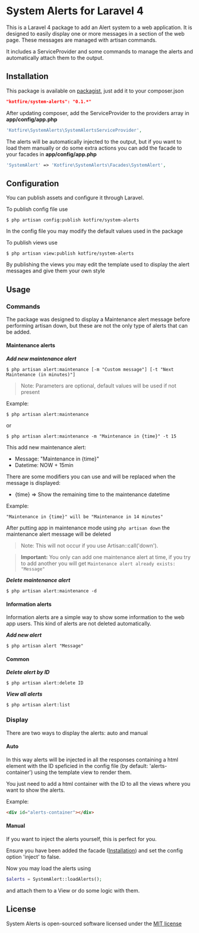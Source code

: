 # System Alerts for Laravel 4

This is a Laravel 4 package to add an Alert system to a web application.
It is designed to easily display one or more messages in a section of the web page. These messages are managed
with artisan commands.

It includes a ServiceProvider and some commands to manage the alerts and automatically attach them to the output.


## Installation

This package is available on [packagist](http://packagist.org), just add it to your composer.json

```json
"kotfire/system-alerts": "0.1.*"
```

After updating composer, add the ServiceProvider to the providers array in __app/config/app.php__

```php
'Kotfire\SystemAlerts\SystemAlertsServiceProvider',
```

The alerts will be automatically injected to the output, but if you want to load them manually or do some extra
actions you can add the facade to your facades in __app/config/app.php__

```php
'SystemAlert' => 'Kotfire\SystemAlerts\Facades\SystemAlert',
```

## Configuration
You can publish assets and configure it through Laravel.

To publish config file use

```
$ php artisan config:publish kotfire/system-alerts
```

In the config file you may modify the default values used in the package

To publish views use

```
$ php artisan view:publish kotfire/system-alerts
```

By publishing the views you may edit the template used to display the alert messages and give them your own style

## Usage

### Commands

The package was designed to display a Maintenance alert message before performing artisan down, but these are not the only type of alerts that can be added.

#### Maintenance alerts

**_Add new maintenance alert_**

```
$ php artisan alert:maintenance [-m "Custom message"] [-t "Next Maintenance (in minutes)"]
```

> Note: Parameters are optional, default values will be used if not present

Example:

```
$ php artisan alert:maintenance
```

or 

```
$ php artisan alert:maintenance -m "Maintenance in {time}" -t 15
```

This add new maintenance alert:
- Message: "Maintenance in {time}"
- Datetime: NOW + 15min

There are some modifiers you can use and will be replaced when the message is displayed:

* {time} => Show the remaining time to the maintenance datetime

Example:

```
"Maintenance in {time}" will be "Maintenance in 14 minutes"
```

After putting app in maintenance mode using ```php artisan down``` the maintenance alert message will be deleted

> Note: This will not occur if you use Artisan::call('down').

> **Important:** You only can add one maintenance alert at time, if you try to add another you will get ```Maintenance alert already exists: "Message" ```

**_Delete maintenance alert_**

```
$ php artisan alert:maintenance -d
```

#### Information alerts

Information alerts are a simple way to show some information to the web app users.
This kind of alerts are not deleted automatically.

**_Add new alert_**

```
$ php artisan alert "Message"
```

#### Common

**_Delete alert by ID_**

```
$ php artisan alert:delete ID
```

**_View all alerts_**

```
$ php artisan alert:list
```

### Display

There are two ways to display the alerts: auto and manual

#### Auto

In this way alerts will be injected in all the responses containing a html element with the ID speficied in the config file (by default: 'alerts-container') using the template view to render them.

You just need to add a html container with the ID to all the views where you want to show the alerts.

Example:

```html
<div id="alerts-container"></div>
```

#### Manual

If you want to inject the alerts yourself, this is perfect for you.

Ensure you have been added the facade ([Installation](#Installation)) and set the config option 'inject' to false.

Now you may load the alerts using

```php
$alerts = SystemAlert::loadAlerts();
```

and attach them to a View or do some logic with them.

## License

System Alerts is open-sourced software licensed under the [MIT license](http://opensource.org/licenses/MIT)
